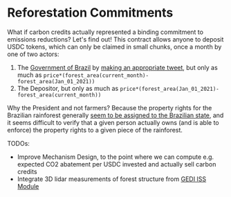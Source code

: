 # Reforestation Commitments

What if carbon credits actually represented a binding commitment to emissions reductions?
Let's find out! This contract allows anyone to deposit USDC tokens, which can only be claimed in small chunks, once a month by one of two actors:
  1. The [Government of Brazil](https://twitter.com/govbrazil) by [making an appropriate tweet](https://opencontracts.io/#/open-contracts/pay-a-twitter), but only as much as ```price*(forest_area(current_month)-forest_area(Jan_01_2021))```
  2. The Depositor, but only as much as `price*(forest_area(Jan_01_2021)-forest_area(current_month))`

Why the President and not farmers? Because the property rights for the Brazilian rainforest generally [seem to be assigned to the Brazilian state](https://spectator.clingendael.org/en/publication/who-owns-brazilian-rainforest), and it seems difficult to verify that a given person actually owns (and is able to enforce) the property rights to a given piece of the rainforest.

TODOs: 
- Improve Mechanism Design, to the point where we can compute e.g. expected CO2 abatement per USDC invested and actually sell carbon credits
- Integrate 3D lidar measurements of forest structure from [GEDI ISS Module](https://en.wikipedia.org/wiki/Global_Ecosystem_Dynamics_Investigation)
